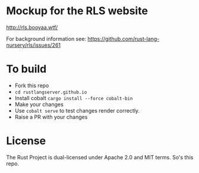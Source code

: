 # Mockup for the RLS website

http://rls.booyaa.wtf/

For background information see: https://github.com/rust-lang-nursery/rls/issues/261

# To build

- Fork this repo
- `cd rustlangserver.github.io`
- Install cobalt `cargo install --force cobalt-bin`
- Make your changes
- Use `cobalt serve` to test changes render correctly.
- Raise a PR with your changes

# License 

The Rust Project is dual-licensed under Apache 2.0 and MIT
terms. So's this repo.
